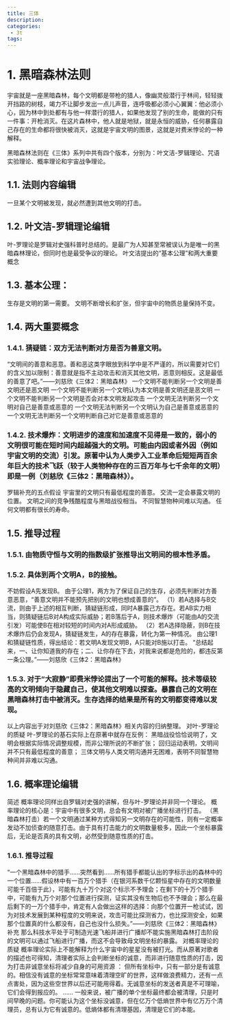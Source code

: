 ```yaml
---
title: 三体
description:
categories:
 - 3t
tags:
---
```


# 1. 黑暗森林法则
宇宙就是一座黑暗森林，每个文明都是带枪的猎人，像幽灵般潜行于林间，轻轻拨开挡路的树枝，竭力不让脚步发出一点儿声音，连呼吸都必须小心翼翼：他必须小心，因为林中到处都有与他一样潜行的猎人，如果他发现了别的生命，能做的只有一件事：开枪消灭。在这片森林中，他人就是地狱，就是永恒的威胁，任何暴露自己存在的生命都将很快被消灭，这就是宇宙文明的图景，这就是对费米悖论的一种解释。

黑暗森林法则在《三体》系列中共有四个版本，分别为：叶文洁-罗辑理论、咒语实验理论、概率理论和宇宙战争理论。

## 1.1. 法则内容编辑
一旦某个文明被发现，就必然遭到其他文明的打击。

## 1.2. 叶文洁-罗辑理论编辑
叶-罗理论是罗辑对史强科普时总结的。是最广为人知甚至常被误认为是唯一的黑暗森林理论，但同时也是最受争议的理论。
叶文洁提出的“基本公理”和两大重要概念

## 1.3. 基本公理：
生存是文明的第一需要。
文明不断增长和扩张，但宇宙中的物质总量保持不变。

## 1.4. 两大重要概念

### 1.4.1. 猜疑链：双方无法判断对方是否为善意文明。
“文明间的善意和恶意。善和恶这类字眼放到科学中是不严谨的，所以需要对它们的含义加以限制：善意就是指不主动攻击和消灭其他文明，恶意则相反。这是最低的善意了吧。”——刘慈欣《三体2：黑暗森林》
一个文明不能判断另一个文明是善文明还是恶文明
一个文明不能判断另一个文明认为本文明是善文明还是恶文明
一个文明不能判断另一个文明是否会对本文明发起攻击
一个文明无法判断另一个文明对自己是善意或恶意的
一个文明无法判断另一个文明认为自己是善意或恶意的
一个文明无法判断另一个文明判断自己对它是善意或恶意的

### 1.4.2. 技术爆炸：文明进步的速度和加速度不见得是一致的，弱小的文明很可能在短时间内超越强大的文明。可能由内因或者外因（例如宇宙文明的交流）引发。原著中认为人类步入工业革命后短短两百余年巨大的技术飞跃（较于人类物种存在的三百万年与七千余年的文明）即是一例（刘慈欣《三体2：黑暗森林》）。
罗辑补充的五点假设
宇宙里的文明只有最低程度的善意。
交流一定会暴露文明的位置。
文明之间的竞争残酷程度与黑暗战役相当。
不同智慧物种间难以沟通。
任何文明都有很长的寿命。

## 1.5. 推导过程

### 1.5.1. 由物质守恒与文明的指数级扩张推导出文明间的根本性矛盾。

### 1.5.2. 具体到两个文明A，B的接触。
不妨假设A先发现B。
由于公理1，两方为了保证自己的生存，必须先判断对方善意恶意，“善意文明并不能预先把别的文明也想成善意的”。
（1）若A选择与B交流，则由于上述的相互判断，猜疑链形成，同时A暴露己方存在。若AB实力相当，则猜疑链后B对A构成实际威胁；若B落后于A，则技术爆炸（可能由A的交流引发）可能使B在相对较短的时间内对A形成威胁。
（2）若A选择隐蔽，则B在技术爆炸后仍会发现A，猜疑链发生，A的存在暴露，转化为第一种情况。
由公理1和猜疑链性质，得出结论：若文明A发现文明B，A只能对B施以打击。
“总结起来，一、让你知道我的存在；二、让你存在下去，对我来说都是危险的，都违反第一条公理。”——刘慈欣《三体2：黑暗森林》

### 1.5.3. 对于“大寂静”即费米悖论提出了一个可能的解释。技术等级较高的文明倾向于隐藏自己，使其他文明难以探查。暴露自己的文明在黑暗森林打击中被消灭。生存选择的结果是所有的文明都变得难以发现。
以上内容出于对刘慈欣《三体2：黑暗森林》相关内容的归纳整理。
对叶-罗理论的质疑
叶-罗理论的基石实际上在原著中就存在反例：
黑暗战役恰恰说明了，文明会根据实际情况调整规模，而非公理所说的不断扩张；
回归运动表明，文明间并不只有最低程度的善意；
三体文明与人类文明沟通并无困难，表明不同智慧物种间并非难以沟通。

## 1.6. 概率理论编辑
简述
概率理论同样出自罗辑对史强的讲解，但与叶-罗理论并非同一个理论。
概率理论的核心是：宇宙中有很多文明，总会有文明对被广播坐标进行打击。
（黑暗森林打击）若一个文明通过某种方式得知另一文明存在的可能性，则有一定概率发动不加侦查的随意打击。由于具有打击能力的文明数量极多，因此一个坐标暴露后，无论是否真的具有文明，必然受到随意性质的打击。

### 1.6.1. 推导过程
“一个黑暗森林中的猎手……突然看到……所有猎手都能认出的字标示出的森林中的一个位置……假设林中有一百万个猎手（在银河系数千亿颗恒星中存在的文明数量可能千百倍于此），可能有九十万个对这个标示不予理会；在剩下的十万个猎手中，可能有九万个对那个位置进行探测，证实其没有生物后也不予理会；那么在最后剩下的一万个猎手中，肯定有人会做出这样的选择：向那个位置开一枪试试，因为对技术发展到某种程度的文明来说，攻击可能比探测省力，也比探测安全，如果那个位置真的什么都没有，自己也没什么损失。”——刘慈欣《三体2：黑暗森林》
补充
那么科技水平处于可制造光速飞船并进行广播却不能实施黑暗森林打击阶段的文明可以通过飞船进行广播，而这不会导致母文明坐标的暴露。
对概率理论的质疑
概率理论实际上不能解释为什么宇宙中的星星没有被打光。而从原著对歌者的描述也可得知，清理者实际上会判断坐标的诚意，而非进行随意性质的打击，因为打击非诚意坐标将减少自身的可用资源  ：
但所有坐标中，只有一部分是有诚意的。相信没有诚意的坐标常常意味着清理空旷的世界，这样做浪费精力，还有一点点害处，因为这些空世界以后还可能用得着。无诚意坐标的发送者真是不可理喻，它们会得到报应的。
......
一般来说，被广播的单个坐标最终都会被清理，只是时间早晚的问题。你可能认为这个坐标没诚意，但在亿万个低熵世界中有亿万万个清理员，总有认为它有诚意的。低熵体都有清理基因，清理是它们的本能。